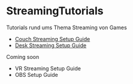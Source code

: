 # StreamingTutorials
Tutorials rund ums Thema Streaming von Games

- [Couch Streaming Setup Guide](EinrichtenEinesStreamingSetup.md)
- [Desk Streaming Setup Guide](ErweiterterStreamingSetup.md)

Coming soon
- VR Streaming Setup Guide
- OBS Setup Guide
